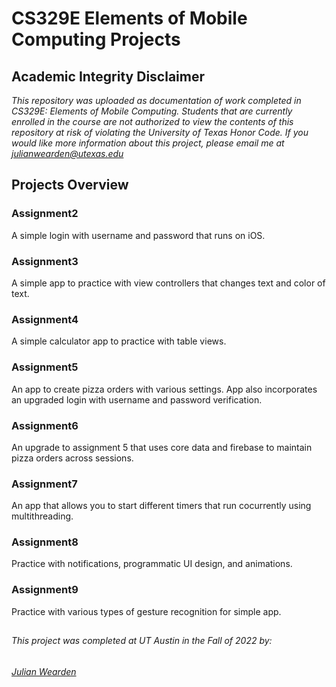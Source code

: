 # CS329E Elements of Mobile Computing Projects

## Academic Integrity Disclaimer

*This repository was uploaded as documentation of work completed in CS329E: Elements of Mobile Computing. Students that are currently enrolled in the course are not authorized to view the contents of this repository at risk of violating the University of Texas Honor Code. If you would like more information about this project, please email me at julianwearden@utexas.edu*

## Projects Overview

### Assignment2
A simple login with username and password that runs on iOS.

### Assignment3
A simple app to practice with view controllers that changes text and color of text.

### Assignment4
A simple calculator app to practice with table views.

### Assignment5
An app to create pizza orders with various settings. App also incorporates an upgraded login with username and password verification.

### Assignment6
An upgrade to assignment 5 that uses core data and firebase to maintain pizza orders across sessions.

### Assignment7
An app that allows you to start different timers that run cocurrently using multithreading.

### Assignment8
Practice with notifications, programmatic UI design, and animations.

### Assignment9
Practice with various types of gesture recognition for simple app.

##
###### This project was completed at UT Austin in the Fall of 2022 by: 
###### <a href="mailto:julianwearden@utexas.edu">Julian Wearden</a>
